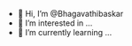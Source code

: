 - 👋 Hi, I’m @Bhagavathibaskar
- 👀 I’m interested in ...
- 🌱 I’m currently learning ...


<!---
Bhagavathibaskar/Bhagavathibaskar is a ✨ special ✨ repository because its `README.md` (this file) appears on your GitHub profile.
You can click the Preview link to take a look at your changes.
--->
